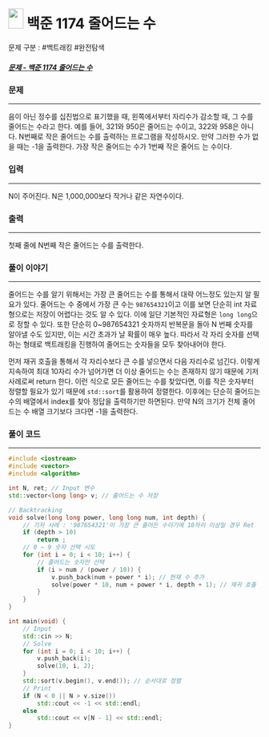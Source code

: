 
# <img src="https://d2gd6pc034wcta.cloudfront.net/tier/11.svg" width="30" height="40"> 백준 1174 줄어드는 수

문제 구분 : #백트래킹 #완전탐색 
##### [문제 - 백준 1174 줄어드는 수](https://www.acmicpc.net/problem/1174)

### 문제
<hr>

음이 아닌 정수를 십진법으로 표기했을 때, 왼쪽에서부터 자리수가 감소할 때, 그 수를 줄어드는 수라고 한다.
예를 들어, 321와 950은 줄어드는 수이고, 322와 958은 아니다. N번째로 작은 줄어드는 수를 출력하는 프로그램을 작성하시오. 만약 그러한 수가 없을 때는 -1을 출력한다. 가장 작은 줄어드는 수가 1번째 작은 줄어드
는 수이다.
### 입력
<hr>

N이 주어진다. N은 1,000,000보다 작거나 같은 자연수이다.
### 출력
<hr>

첫째 줄에 N번째 작은 줄어드는 수를 출력한다.
### 풀이 이야기
<hr>

줄어드는 수를 알기 위해서는 가장 큰 줄어드는 수를 통해서 대략 어느정도 있는지 알 필요가 있다. 줄어드는 수 중에서 가장 큰 수는 `987654321`이고 이를 보면 단순히 int 자료형으로는 저장이 어렵다는 것도 알 수 있다. 이에 일단 기본적인 자료형은 `long long`으로 정할 수 있다. 또한 단순히 0~987654321 숫자까지 반복문을 돌아 N 번째 숫자를 알아낼 수도 있지만, 이는 시간 초과가 날 확률이 매우 높다. 따라서 각 자리 숫자를 선택하는 형태로 백트래킹을 진행하여 줄어드는 숫자들을 모두 찾아내어야 한다.

먼저 재귀 호출을 통해서 각 자리수보다 큰 수를 넣으면서 다음 자리수로 넘긴다. 이렇게 지속하여 최대 10자리 수가 넘어가면 더 이상 줄어드는 수는 존재하지 않기 때문에 기저 사례로써 return 한다. 이런 식으로 모든 줄어드는 수를 찾았다면, 이를 작은 숫자부터 정렬할 필요가 있기 때문에 `std::sort`를 활용하여 정렬한다. 이후에는 단순히 줄어드는 수의 배열에서 index를 찾아 정답을 출력하기만 하면된다. 만약 N의 크기가 전체 줄어드는 수 배열 크기보다 크다면 -1을 출력한다.
### 풀이 코드
<hr>

``` c++
#include <iostream>
#include <vector>
#include <algorithm>

int N, ret; // Input 변수
std::vector<long long> v; // 줄어드는 수 저장

// Backtracking
void solve(long long power, long long num, int depth) {
	// 기저 사례 : '987654321'이 가장 큰 줄어든 수이기에 10자리 이상일 경우 Ret
	if (depth > 10)
		return ;
	// 0 ~ 9 숫자 선택 시도
	for (int i = 0; i < 10; i++) {
		// 줄어드는 숫자만 선택
		if (i > num / (power / 10)) {
			v.push_back(num + power * i); // 현재 수 추가
			solve(power * 10, num + power * i, depth + 1); // 재귀 호출
		}
	}
}

int main(void) {
	// Input
	std::cin >> N;
	// Solve
	for (int i = 0; i < 10; i++) {
		v.push_back(i);
		solve(10, i, 2);
	}
	std::sort(v.begin(), v.end()); // 순서대로 정렬
	// Print
	if (N < 0 || N > v.size())
		std::cout << -1 << std::endl;
	else
		std::cout << v[N - 1] << std::endl;
}
```


